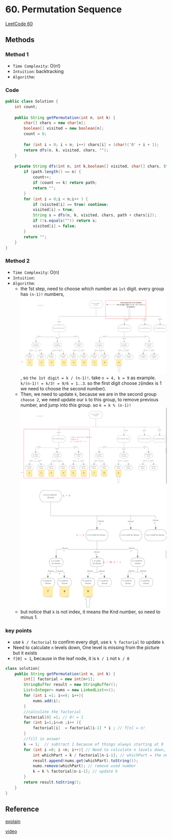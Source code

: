 # 60. Permutation Sequence

[LeetCode 60](https://leetcode.com/problems/permutation-sequence/submissions/)


## Methods

### Method 1
* `Time Complexity`: O(n!)
* `Intuition`: backtracking
* `Algorithm`: 

### Code
```java
public class Solution {
    int count;
    
    public String getPermutation(int n, int k) {
        char[] chars = new char[n]; 
        boolean[] visited = new boolean[n];
        count = 0;
        
        for (int i = 0; i < n; i++) chars[i] = (char)('0' + i + 1);
        return dfs(n, k, visited, chars, ""); 
    }
    
    private String dfs(int n, int k,boolean[] visited, char[] chars, String path) {
        if (path.length() == n) {
            count++; 
            if (count == k) return path; 
            return ""; 
        }
        for (int i = 0;i < n;i++ ) {
            if (visited[i] == true) continue; 
            visited[i] = true; 
            String s = dfs(n, k, visited, chars, path + chars[i]); 
            if (!s.equals("")) return s; 
            visited[i] = false; 
        } 
        return "";
    }
}

```
### Method 2
* `Time Complexity`: O(n)
* `Intuition`: 
* `Algorithm`: 
    * the 1st step, need to choose which number as `1st` digit. every group has `(n-1)!` numbers,![](../../Image/permutation_sequence.png), so `the 1st digit = k / (n-1)!`.
take `n = 4, k = 9` as example. `k/(n-1)! = k/3! = 9/6 = 1..3`. so the first digit choose `2`(index is 1 we need to choose the second number). 
    * Then, we need to update `k`, because we are in the second group `choose 2`, we need update our `k` to this group, to remove previous number, and jump into this group. so `k = k % (n-1)!`
    ![](../../Image/permutation_sequence1.png)   
    ![](../../Image/permutation_sequence2.png)   
    * but notice that `k` is not index, it means the Knd number, so need to minus 1. 
    
### key points 
 * use `k / factorial` to confirm every digit, use `k % factorial` to update `k`
 * Need to calculate `n` levels down,  One level is missing from the picture but it exists
 * `f[0] = 1`, because in the leaf node, it is `k / 1` not `k / 0` 

```java
class solution{
    public String getPermutation(int n, int k) {
        int[] factorial = new int[n+1];
        StringBuffer result = new StringBuffer();
        List<Integer> nums = new LinkedList<>();
        for (int i =1; i<=9; i++){
            nums.add(i);
        }
        //calculate the factorial 
        factorial[0] =1; // 0! = 1
        for (int i=1;i<=n ;i++ ){
            factorial[i]  = factorial[i-1] * i ; // f[n] = n! 
        } 
        //fill in answer
        k -= 1;  // subtract 1 because of things always starting at 0
        for (int i =0; i <n; i++){ // Need to calculate n levels down,  One level is missing from the picture but it exists 
            int whichPart = k / factorial[n-i-1]; // whichPart = the number of cur digit
            result.append(nums.get(whichPart).toString());
            nums.remove(whichPart); // remove used number 
            k = k % factorial[n-i-1]; // update k 
        }
        return result.toString();
    }
}
```


## Reference
[explain](https://leetcode.wang/leetCode-60-Permutation-Sequence.html)

[video](https://www.youtube.com/watch?v=xdvPD1IiyUM)
